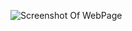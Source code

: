 ![Screenshot Of WebPage](https://github.com/Harsh2110mishra/Moving-Car/blob/master/Harsh-Mishra.png?raw=true "Optional Title")
